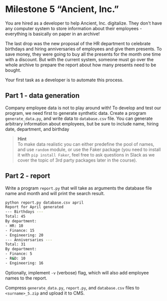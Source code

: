 # Milestone 5 “Ancient, Inc.”

You are hired as a developer to help Ancient, Inc. digitalize. They don't have any computer system to store information about their employees - everything is basically on paper in an archive!

The last drop was the new proposal of the HR department to celebrate birthdays and hiring anniversaries of employees and give them presents. To save money, they were going to buy all the presents for the month one time with a discount. But with the current system, someone must go over the whole archive to prepare the report about how many presents need to be bought.

Your first task as a developer is to automate this process.

## Part 1 - data generation

Company employee data is not to play around with! To develop and test our program, we need first to generate synthetic data. Create a program `generate_data.py`, and write data to `database.csv` file. You can generate arbitrary information about employees, but be sure to include name, hiring date, department, and birthday

> **Hint**<br>
To make data realistic you can either predefine the pool of names, and use `random` module, or use the Faker package (you need to install it with `pip install Faker`, feel free to ask questions in Slack as we cover the topic of 3rd party packages later in the course).

## Part 2 - report

Write a program `report.py` that will take as arguments the database file name and month and will print the search result.

```bash
python report.py database.csv april
Report for April generated
--- Birthdays ---
Total: 45
By department:
- HR: 10
- Finance: 15
- Engineering: 20
--- Anniversaries ---
Total: 31
By department:
- Finance: 5
- R&D: 10
- Engineering: 16
```

Optionally, implement `-v` (verbose) flag, which will also add employee names to the report.

Compress `generate_data.py`, `report.py`, and `database.csv` files to `<surname>_5.zip` and upload it to CMS.
